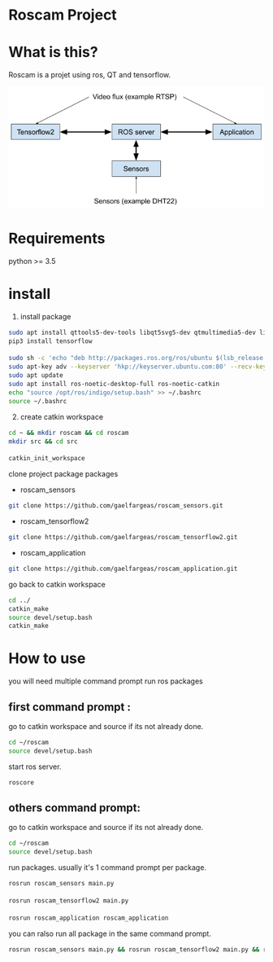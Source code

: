 # Roscam Project

# What is this?
Roscam is a projet using ros, QT and tensorflow.

![](https://raw.githubusercontent.com/gaelfargeas/roscam_project/main/img/roscam.png)
# Requirements

python >= 3.5

# install

1) install package 

```sh
sudo apt install qttools5-dev-tools libqt5svg5-dev qtmultimedia5-dev libqt5websockets5-dev python3 git
pip3 install tensorflow

sudo sh -c 'echo "deb http://packages.ros.org/ros/ubuntu $(lsb_release -sc) main" > /etc/apt/sources.list.d/ros-latest.list'
sudo apt-key adv --keyserver 'hkp://keyserver.ubuntu.com:80' --recv-key C1CF6E31E6BADE8868B172B4F42ED6FBAB17C654
sudo apt update
sudo apt install ros-noetic-desktop-full ros-noetic-catkin
echo "source /opt/ros/indigo/setup.bash" >> ~/.bashrc
source ~/.bashrc
```

2) create catkin workspace

```sh
cd ~ && mkdir roscam && cd roscam
mkdir src && cd src

catkin_init_workspace
```

clone project package packages

- roscam_sensors

```sh
git clone https://github.com/gaelfargeas/roscam_sensors.git
```

- roscam_tensorflow2

```sh
git clone https://github.com/gaelfargeas/roscam_tensorflow2.git
```

- roscam_application

```sh
git clone https://github.com/gaelfargeas/roscam_application.git
```
go back to catkin workspace

```sh
cd ../
catkin_make
source devel/setup.bash
catkin_make
```



# How to use

you will need multiple command prompt
run ros packages

## first command prompt :

go to catkin workspace and source if its not already done.

```sh
cd ~/roscam
source devel/setup.bash
```

start ros server.

```sh
roscore
```

## others command prompt:

go to catkin workspace and source if its not already done.

```sh
cd ~/roscam
source devel/setup.bash
```
run packages. usually it's 1 command prompt per package.

```sh
rosrun roscam_sensors main.py

rosrun roscam_tensorflow2 main.py

rosrun roscam_application roscam_application
```

you can ralso run all package in the same command prompt.

```sh
rosrun roscam_sensors main.py && rosrun roscam_tensorflow2 main.py && rosrun roscam_application roscam_application
```
